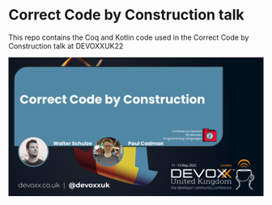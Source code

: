 # Correct Code by Construction talk

This repo contains the Coq and Kotlin code used in the Correct Code by Construction talk at DEVOXXUK22

![Poster](./Walter%20%26%20Paul%20-%20Correct%20Code%20by%20Construction.png)

